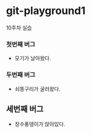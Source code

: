 # git-playground1
10주차 실습


### 첫번째 버그
- 모기가 날아왔다.

### 두번째 버그
- 쇠똥구리가 굴러왔다.

## 세번째 버그
- 장수풍뎅이가 앉아있다.